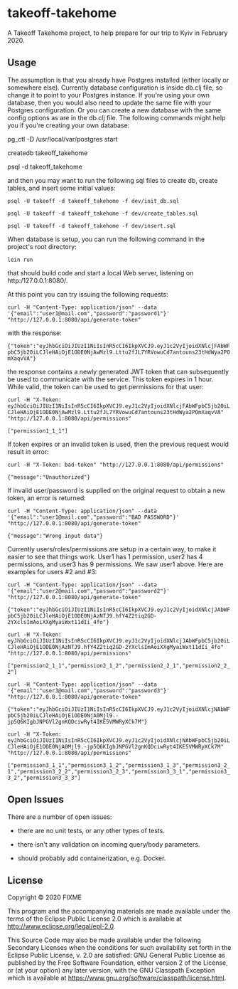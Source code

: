 # takeoff-takehome

A Takeoff Takehome project, to help prepare for our trip to Kyiv in
February 2020.

## Usage

The assumption is that you already have Postgres installed (either
locally or somewhere else). Currently database configuration is inside
db.clj file, so change it to point to your Postgres instance. If
you're using your own database, then you would also need to update the
same file with your Postgres configuration. Or you can create a new
database with the same config options as are in the db.clj file. The
following commands might help you if you're creating your own
database:

pg_ctl -D /usr/local/var/postgres start

createdb takeoff_takehome

psql -d takeoff_takehome


and then you may want to run the following sql files to create db,
create tables, and insert some initial values:

`psql -U takeoff -d takeoff_takehome -f dev/init_db.sql`

`psql -U takeoff -d takeoff_takehome -f dev/create_tables.sql`

`psql -U takeoff -d takeoff_takehome -f dev/insert.sql`


When database is setup, you can run the following command in the project's root directory:

`lein run`

that should build code and start a local Web server, listening on
http:/127.0.0.1:8080/.


At this point you can try issuing the following requests:


`curl -H "Content-Type: application/json" --data '{"email":"user1@mail.com","password":"password1"}' "http://127.0.0.1:8080/api/generate-token"`

with the response:

`{"token":"eyJhbGciOiJIUzI1NiIsInR5cCI6IkpXVCJ9.eyJ1c2VyIjoidXNlcjFAbWFpbC5jb20iLCJleHAiOjE1ODE0NjAwMzl9.Lttu2fJL7YRVowuCd7antouns23tHdWya2POmXaqvVA"}`

the response contains a newly generated JWT token that can
subsequently be used to communicate with the service. This token
expires in 1 hour. While valid, the token can be used to get
permissions for that user:

`curl -H "X-Token: eyJhbGciOiJIUzI1NiIsInR5cCI6IkpXVCJ9.eyJ1c2VyIjoidXNlcjFAbWFpbC5jb20iLCJleHAiOjE1ODE0NjAwMzl9.Lttu2fJL7YRVowuCd7antouns23tHdWya2POmXaqvVA" "http://127.0.0.1:8080/api/permissions"`

`["permission1_1_1"]`

If token expires or an invalid token is used, then the previous request would result in error:

`curl -H "X-Token: bad-token" "http://127.0.0.1:8080/api/permissions"`

`{"message":"Unauthorized"}`

If invalid user/password is supplied on the original request to obtain
a new token, an error is returned:

`curl -H "Content-Type: application/json" --data '{"email":"user1@mail.com","password":"BAD PASSWORD"}' "http://127.0.0.1:8080/api/generate-token"`

`{"message":"Wrong input data"}`


Currently users/roles/permissions are setup in a certain way, to make
it easier to see that things work. User1 has 1 permission, user2 has 4
permissions, and user3 has 9 permissions. We saw user1 above.  Here
are examples for users #2 and #3:

`curl -H "Content-Type: application/json" --data '{"email":"user2@mail.com","password":"password2"}' "http://127.0.0.1:8080/api/generate-token"`

`{"token":"eyJhbGciOiJIUzI1NiIsInR5cCI6IkpXVCJ9.eyJ1c2VyIjoidXNlcjJAbWFpbC5jb20iLCJleHAiOjE1ODE0NjAzNTJ9.hfY4Z2tiq2GD-2YXclsImAoiXXgMyaiWxt11dIi_4fo"}`

`curl -H "X-Token: eyJhbGciOiJIUzI1NiIsInR5cCI6IkpXVCJ9.eyJ1c2VyIjoidXNlcjJAbWFpbC5jb20iLCJleHAiOjE1ODE0NjAzNTJ9.hfY4Z2tiq2GD-2YXclsImAoiXXgMyaiWxt11dIi_4fo" "http://127.0.0.1:8080/api/permissions"`

`["permission2_1_1","permission2_1_2","permission2_2_1","permission2_2_2"]`


`curl -H "Content-Type: application/json" --data '{"email":"user3@mail.com","password":"password3"}' "http://127.0.0.1:8080/api/generate-token"`

`{"token":"eyJhbGciOiJIUzI1NiIsInR5cCI6IkpXVCJ9.eyJ1c2VyIjoidXNlcjNAbWFpbC5jb20iLCJleHAiOjE1ODE0NjA0Mjl9.-jp5Q6KIgbJNPGVl2gnKQDciwRyt4IKE5VMWRyXCk7M"}`


`curl -H "X-Token: eyJhbGciOiJIUzI1NiIsInR5cCI6IkpXVCJ9.eyJ1c2VyIjoidXNlcjNAbWFpbC5jb20iLCJleHAiOjE1ODE0NjA0Mjl9.-jp5Q6KIgbJNPGVl2gnKQDciwRyt4IKE5VMWRyXCk7M" "http://127.0.0.1:8080/api/permissions"`

`["permission3_1_1","permission3_1_2","permission3_1_3","permission3_2_1","permission3_2_2","permission3_2_3","permission3_3_1","permission3_3_2","permission3_3_3"]`


## Open Issues

There are a number of open issues:

- there are no unit tests, or any other types of tests.

- there isn't any validation on incoming query/body parameters.

- should probably add containerization, e.g. Docker.


## License

Copyright © 2020 FIXME

This program and the accompanying materials are made available under the
terms of the Eclipse Public License 2.0 which is available at
http://www.eclipse.org/legal/epl-2.0.

This Source Code may also be made available under the following Secondary
Licenses when the conditions for such availability set forth in the Eclipse
Public License, v. 2.0 are satisfied: GNU General Public License as published by
the Free Software Foundation, either version 2 of the License, or (at your
option) any later version, with the GNU Classpath Exception which is available
at https://www.gnu.org/software/classpath/license.html.
